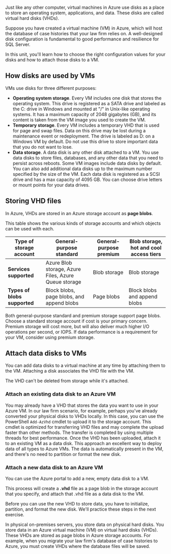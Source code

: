 Just like any other computer, virtual machines in Azure use disks as a place to store an operating system, applications, and data. These disks are called virtual hard disks (VHDs).

Suppose you have created a virtual machine (VM) in Azure, which will host the database of case histories that your law firm relies on. A well-designed disk configuration is fundamental to good performance and resilience for SQL Server.

In this unit, you'll learn how to choose the right configuration values for your disks and how to attach those disks to a VM.

## How disks are used by VMs

VMs use disks for three different purposes:

- **Operating system storage**. Every VM includes one disk that stores the operating system. This drive is registered as a SATA drive and labeled as the C: drive in Windows and mounted at "/" in Unix-like operating systems. It has a maximum capacity of 2048 gigabytes (GB), and its content is taken from the VM image you used to create the VM.
- **Temporary storage**. Every VM includes a temporary VHD that is used for page and swap files. Data on this drive may be lost during a maintenance event or redeployment. The drive is labeled as D: on a Windows VM by default. Do not use this drive to store important data that you do not want to lose.
- **Data storage**. A data disk is any other disk attached to a VM. You use data disks to store files, databases, and any other data that you need to persist across reboots. Some VM images include data disks by default. You can also add additional data disks up to the maximum number specified by the size of the VM. Each data disk is registered as a SCSI drive and has a max capacity of 4095 GB. You can choose drive letters or mount points for your data drives.

## Storing VHD files

In Azure, VHDs are stored in an Azure storage account as **page blobs**.

This table shows the various kinds of storage accounts and which objects can be used with each.

|**Type of storage account**|**General-purpose standard**|**General-purpose premium**|**Blob storage, hot and cool access tiers**|
|-----|-----|-----|-----|
|**Services supported**| Azure Blob storage, Azure Files, Azure Queue storage | Blob storage | Blob storage|
|**Types of blobs supported**|Block blobs, page blobs, and append blobs | Page blobs | Block blobs and append blobs|

Both general-purpose standard and premium storage support page blobs. Choose a standard storage account if cost is your primary concern. Premium storage will cost more, but will also deliver much higher I/O operations per second, or IOPS. If data performance is a requirement for your VM, consider using premium storage.

## Attach data disks to VMs

You can add data disks to a virtual machine at any time by attaching them to the VM. Attaching a disk associates the VHD file with the VM. 

The VHD can't be deleted from storage while it's attached.

### Attach an existing data disk to an Azure VM

You may already have a VHD that stores the data you want to use in your Azure VM. In our law firm scenario, for example, perhaps you've already converted your physical disks to VHDs locally. In this case, you can use the PowerShell `Add-AzVhd` cmdlet to upload it to the storage account. This cmdlet is optimized for transferring VHD files and may complete the upload faster than other methods. The transfer is completed by using multiple threads for best performance. Once the VHD has been uploaded, attach it to an existing VM as a data disk. This approach an excellent way to deploy data of all types to Azure VMs. The data is automatically present in the VM, and there's no need to partition or format the new disk.

### Attach a new data disk to an Azure VM

You can use the Azure portal to add a new, empty data disk to a VM. 

This process will create a **.vhd** file as a page blob in the storage account that you specify, and attach that .vhd file as a data disk to the VM.

Before you can use the new VHD to store data, you have to initialize, partition, and format the new disk. We'll practice these steps in the next exercise.

In physical on-premises servers, you store data on physical hard disks. You store data in an Azure virtual machine (VM) on virtual hard disks (VHDs). These VHDs are stored as page blobs in Azure storage accounts. For example, when you migrate your law firm's database of case histories to Azure, you must create VHDs where the database files will be saved.
